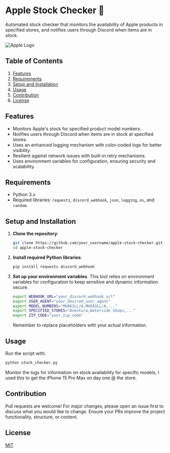 # Apple Stock Checker 🍏
Automated stock checker that monitors the availability of Apple products in specified stores, and notifies users through Discord when items are in stock.

![Apple Logo](https://your_link_to_an_image/if_you_have_one.png)

## Table of Contents

1. [Features](#features)
2. [Requirements](#requirements)
3. [Setup and Installation](#setup-and-installation)
4. [Usage](#usage)
5. [Contribution](#contribution)
6. [License](#license)

## Features

- Monitors Apple's stock for specified product model numbers.
- Notifies users through Discord when items are in stock at specified stores.
- Uses an enhanced logging mechanism with color-coded logs for better visibility.
- Resilient against network issues with built-in retry mechanisms.
- Uses environment variables for configuration, ensuring security and scalability.

## Requirements

- Python 3.x
- Required libraries: `requests`, `discord_webhook`, `json`, `logging`, `os`, and `random`.

## Setup and Installation

1. **Clone the repository**:

   ```bash
   git clone https://github.com/your_username/apple-stock-checker.git
   cd apple-stock-checker
   ```

2. **Install required Python libraries**:

   ```bash
   pip install requests discord_webhook
   ```

3. **Set up your environment variables**. This tool relies on environment variables for configuration to keep sensitive and dynamic information secure.

   ```bash
   export WEBHOOK_URL="your_discord_webhook_url"
   export USER_AGENT="your_desired_user_agent"
   export MODEL_NUMBERS="MU663LL/A,MU6A3LL/A,..."
   export SPECIFIED_STORES="Aventura,Waterside Shops,..."
   export ZIP_CODE="your_zip_code"
   ```

   Remember to replace placeholders with your actual information.

## Usage

Run the script with:

```bash
python stock_checker.py
```

Monitor the logs for information on stock availability for specific models, I used this to get the iPhone 15 Pro Max on day one @ the store.

## Contribution

Pull requests are welcome! For major changes, please open an issue first to discuss what you would like to change. Ensure your PRs improve the project functionality, structure, or content.

## License

[MIT](https://choosealicense.com/licenses/mit/)

